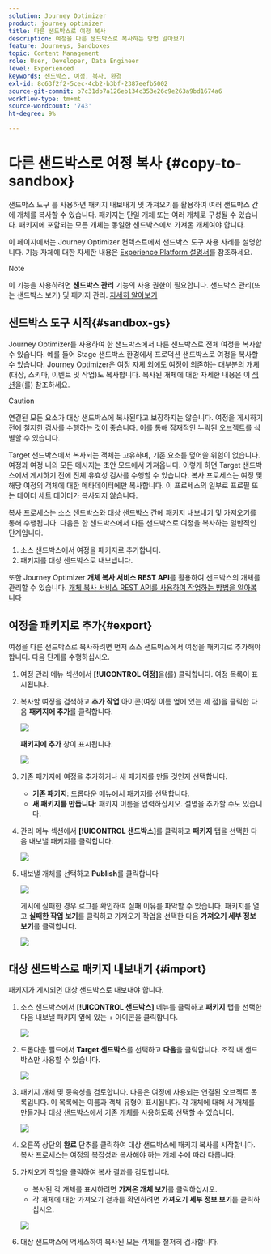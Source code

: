 ```yaml
---
solution: Journey Optimizer
product: journey optimizer
title: 다른 샌드박스로 여정 복사
description: 여정을 다른 샌드박스로 복사하는 방법 알아보기
feature: Journeys, Sandboxes
topic: Content Management
role: User, Developer, Data Engineer
level: Experienced
keywords: 샌드박스, 여정, 복사, 환경
exl-id: 8c63f2f2-5cec-4cb2-b3bf-2387eefb5002
source-git-commit: b7c31db7a126eb134c353e26c9e263a9bd1674a6
workflow-type: tm+mt
source-wordcount: '743'
ht-degree: 9%

---
```


# 다른 샌드박스로 여정 복사 {#copy-to-sandbox}

<!--
>[!CONTEXTUALHELP]
>id="ajo_journey_copy_main"
>title="Copy a journey to another sandbox"
>abstract="Journey Optimizer allows you to copy an entire journey from one sandbox to another. For example, you can copy a journey from the Stage sandbox environment to your Production sandbox. In addition to the Journey itself, Journey Optimizer also copies most of the objects the journey depends on."

>[!CONTEXTUALHELP]
>id="ajo_journey_copy_sandbox_details"
>title="Sandbox details"
>abstract="Select the destination sandbox you want to copy the journey to. Only sandboxes within your organization are available."

>[!CONTEXTUALHELP]
>id="ajo_journey_copy_object_details"
>title="Object details"
>abstract="This is the journey you are going to copy."

>[!CONTEXTUALHELP]
>id="ajo_journey_copy_dependent_objects"
>title="Dependent objects"
>abstract="This is the list of associated objects used in the journey. This list displays the name, the object type, as well as the internal Journey Optimizer ID."
-->

샌드박스 도구 를 사용하면 패키지 내보내기 및 가져오기를 활용하여 여러 샌드박스 간에 개체를 복사할 수 있습니다. 패키지는 단일 개체 또는 여러 개체로 구성될 수 있습니다. 패키지에 포함되는 모든 개체는 동일한 샌드박스에서 가져온 개체여야 합니다.

이 페이지에서는 Journey Optimizer 컨텍스트에서 샌드박스 도구 사용 사례를 설명합니다. 기능 자체에 대한 자세한 내용은 [Experience Platform 설명서](https://experienceleague.adobe.com/docs/experience-platform/sandbox/ui/sandbox-tooling.html)를 참조하세요.

>[!NOTE]
>
>이 기능을 사용하려면 **샌드박스 관리** 기능의 사용 권한이 필요합니다. 샌드박스 관리(또는 샌드박스 보기) 및 패키지 관리. [자세히 알아보기](../administration/ootb-permissions.md)

## 샌드박스 도구 시작{#sandbox-gs}

Journey Optimizer를 사용하여 한 샌드박스에서 다른 샌드박스로 전체 여정을 복사할 수 있습니다. 예를 들어 Stage 샌드박스 환경에서 프로덕션 샌드박스로 여정을 복사할 수 있습니다. Journey Optimizer은 여정 자체 외에도 여정이 의존하는 대부분의 개체(대상, 스키마, 이벤트 및 작업)도 복사합니다. 복사된 개체에 대한 자세한 내용은 이 [섹션](https://experienceleague.adobe.com/docs/experience-platform/sandbox/ui/sandbox-tooling.html#abobe-journey-optimizer-objects)을(를) 참조하세요.

>[!CAUTION]
>
>연결된 모든 요소가 대상 샌드박스에 복사된다고 보장하지는 않습니다. 여정을 게시하기 전에 철저한 검사를 수행하는 것이 좋습니다. 이를 통해 잠재적인 누락된 오브젝트를 식별할 수 있습니다.

Target 샌드박스에서 복사되는 객체는 고유하며, 기존 요소를 덮어쓸 위험이 없습니다. 여정과 여정 내의 모든 메시지는 초안 모드에서 가져옵니다. 이렇게 하면 Target 샌드박스에서 게시하기 전에 전체 유효성 검사를 수행할 수 있습니다. 복사 프로세스는 여정 및 해당 여정의 객체에 대한 메타데이터에만 복사합니다. 이 프로세스의 일부로 프로필 또는 데이터 세트 데이터가 복사되지 않습니다.

복사 프로세스는 소스 샌드박스와 대상 샌드박스 간에 패키지 내보내기 및 가져오기를 통해 수행됩니다. 다음은 한 샌드박스에서 다른 샌드박스로 여정을 복사하는 일반적인 단계입니다.

1. 소스 샌드박스에서 여정을 패키지로 추가합니다.
1. 패키지를 대상 샌드박스로 내보냅니다.

또한 Journey Optimizer **개체 복사 서비스 REST API**&#x200B;를 활용하여 샌드박스의 개체를 관리할 수 있습니다. [개체 복사 서비스 REST API를 사용하여 작업하는 방법을 알아봅니다](https://developer.adobe.com/journey-optimizer-apis/references/sandbox/)

## 여정을 패키지로 추가{#export}

여정을 다른 샌드박스로 복사하려면 먼저 소스 샌드박스에서 여정을 패키지로 추가해야 합니다. 다음 단계를 수행하십시오.

1. 여정 관리 메뉴 섹션에서 **[!UICONTROL 여정]**&#x200B;을(를) 클릭합니다. 여정 목록이 표시됩니다.

1. 복사할 여정을 검색하고 **추가 작업** 아이콘(여정 이름 옆에 있는 세 점)을 클릭한 다음 **패키지에 추가**&#x200B;를 클릭합니다.

   ![](assets/journey-sandbox1.png)

   **패키지에 추가** 창이 표시됩니다.

   ![](assets/journey-sandbox2.png)

1. 기존 패키지에 여정을 추가하거나 새 패키지를 만들 것인지 선택합니다.

   * **기존 패키지**: 드롭다운 메뉴에서 패키지를 선택합니다.
   * **새 패키지를 만듭니다**: 패키지 이름을 입력하십시오. 설명을 추가할 수도 있습니다.

1. 관리 메뉴 섹션에서 **[!UICONTROL 샌드박스]**&#x200B;를 클릭하고 **패키지** 탭을 선택한 다음 내보낼 패키지를 클릭합니다.

   ![](assets/journey-sandbox3.png)

1. 내보낼 개체를 선택하고 **Publish**&#x200B;를 클릭합니다

   ![](assets/journey-sandbox4.png)

   게시에 실패한 경우 로그를 확인하여 실패 이유를 파악할 수 있습니다. 패키지를 열고 **실패한 작업 보기**&#x200B;를 클릭하고 가져오기 작업을 선택한 다음 **가져오기 세부 정보 보기**&#x200B;를 클릭합니다.

   ![](assets/journey-sandbox9.png)

## 대상 샌드박스로 패키지 내보내기 {#import}

패키지가 게시되면 대상 샌드박스로 내보내야 합니다.

1. 소스 샌드박스에서 **[!UICONTROL 샌드박스]** 메뉴를 클릭하고 **패키지** 탭을 선택한 다음 내보낼 패키지 옆에 있는 + 아이콘을 클릭합니다.

   ![](assets/journey-sandbox5.png)

1. 드롭다운 필드에서 **Target 샌드박스**&#x200B;를 선택하고 **다음**&#x200B;을 클릭합니다. 조직 내 샌드박스만 사용할 수 있습니다.

   ![](assets/journey-sandbox6.png)

1. 패키지 개체 및 종속성을 검토합니다. 다음은 여정에 사용되는 연결된 오브젝트 목록입니다. 이 목록에는 이름과 객체 유형이 표시됩니다. 각 개체에 대해 새 개체를 만들거나 대상 샌드박스에서 기존 개체를 사용하도록 선택할 수 있습니다.

   ![](assets/journey-sandbox7.png)

1. 오른쪽 상단의 **완료** 단추를 클릭하여 대상 샌드박스에 패키지 복사를 시작합니다. 복사 프로세스는 여정의 복잡성과 복사해야 하는 개체 수에 따라 다릅니다.

1. 가져오기 작업을 클릭하여 복사 결과를 검토합니다.

   * 복사된 각 개체를 표시하려면 **가져온 개체 보기**&#x200B;를 클릭하십시오.
   * 각 개체에 대한 가져오기 결과를 확인하려면 **가져오기 세부 정보 보기**&#x200B;를 클릭하십시오.

   ![](assets/journey-sandbox8.png)

1. 대상 샌드박스에 액세스하여 복사된 모든 객체를 철저히 검사합니다.
